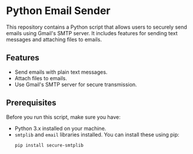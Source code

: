 # Python Email Sender

This repository contains a Python script that allows users to securely send emails using Gmail's SMTP server. It includes features for sending text messages and attaching files to emails.

## Features

- Send emails with plain text messages.
- Attach files to emails.
- Use Gmail's SMTP server for secure transmission.

## Prerequisites

Before you run this script, make sure you have:
- Python 3.x installed on your machine.
- `smtplib` and `email` libraries installed. You can install these using pip:
  ```bash
  pip install secure-smtplib
